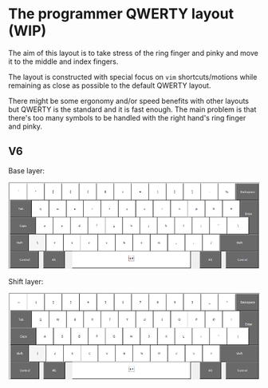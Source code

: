 # The programmer QWERTY layout (WIP)

The aim of this layout is to take stress of the ring finger and pinky and move
it to the middle and index fingers.

The layout is constructed with special focus on `vim` shortcuts/motions while
remaining as close as possible to the default QWERTY layout.

There might be some ergonomy and/or speed benefits with other layouts but
QWERTY is the standard and it is fast enough. The main problem is that there's
too many symbols to be handled with the right hand's ring finger and pinky.

## V6

Base layer:

![](pics/layout_base_V6.png)

Shift layer:

![](pics/layout_shift_V6.png)

